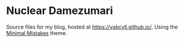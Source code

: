 # Nuclear Damezumari

Source files for my blog, hosted at https://yakcyll.github.io/.
Using the [Minimal Mistakes](https://github.com/mmistakes/minimal-mistakes/) theme.
